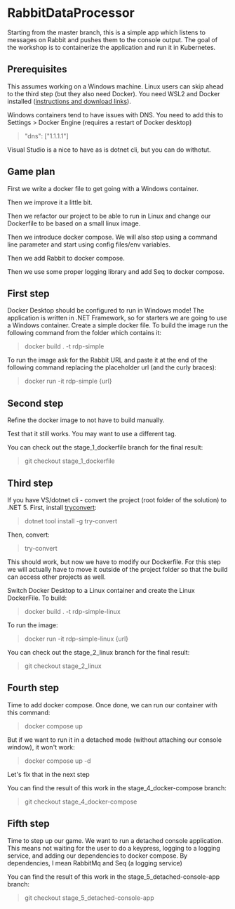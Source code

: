 # RabbitDataProcessor
Starting from the master branch, this is a simple app which listens to messages on Rabbit and pushes them to the console output.
The goal of the workshop is to containerize the application and run it in Kubernetes.

## Prerequisites
This assumes working on a Windows machine. Linux users can skip ahead to the third step (but they also need Docker).
You need WSL2 and Docker installed ([instructions and download links](https://hackernoon.com/how-to-run-docker-linux-containers-natively-on-windows-ti1i3uxr)).

Windows containers tend to have issues with DNS. You need to add this to Settings > Docker Engine (requires a restart of Docker desktop)
>  "dns": ["1.1.1.1"]

Visual Studio is a nice to have as is dotnet cli, but you can do withotut.

## Game plan
First we write a docker file to get going with a Windows container. 

Then we improve it a little bit.

Then we refactor our project to be able to run in Linux and change our Dockerfile to be based on a small linux image.

Then we introduce docker compose. We will also stop using a command line parameter and start using config files/env variables.

Then we add Rabbit to docker compose.

Then we use some proper logging library and add Seq to docker compose.


## First step
Docker Desktop should be configured to run in Windows mode!
The application is written in .NET Framework, so for starters we are going to use a Windows container.
Create a simple docker file.
To build the image run the following command from the folder which contains it:
> docker build . -t rdp-simple

To run the image ask for the Rabbit URL and paste it at the end of the following command replacing the placeholder url (and the curly braces):
> docker run -it rdp-simple {url}

## Second step
Refine the docker image to not have to build manually.

Test that it still works. You may want to use a different tag.

You can check out the stage_1_dockerfile branch for the final result:
> git checkout stage_1_dockerfile

## Third step
If you have VS/dotnet cli - convert the project (root folder of the solution) to .NET 5.
First, install [tryconvert](https://github.com/dotnet/try-convert):
> dotnet tool install -g try-convert

Then, convert:
> try-convert

This should work, but now we have to modify our Dockerfile.
For this step we will actually have to move it outside of the project folder so that the build can access other projects as well.

Switch Docker Desktop to a Linux container and create the Linux DockerFile.
To build:
> docker build . -t rdp-simple-linux

To run the image:
> docker run -it rdp-simple-linux {url}

You can check out the stage_2_linux branch for the final result:
> git checkout stage_2_linux

## Fourth step
Time to add docker compose.
Once done, we can run our container with this command:
> docker compose up

But if we want to run it in a detached mode (without attaching our console window), it won't work:
> docker compose up -d

Let's fix that in the next step

You can find the result of this work in the stage_4_docker-compose branch:
> git checkout stage_4_docker-compose

## Fifth step
Time to step up our game. We want to run a detached console application.
This means not waiting for the user to do a keypress, logging to a logging service, and adding our dependencies to docker compose.
By dependencies, I mean RabbitMq and Seq (a logging service)

You can find the result of this work in the stage_5_detached-console-app branch:
> git checkout stage_5_detached-console-app 
